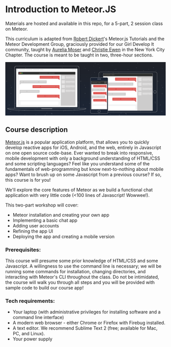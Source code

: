# Introduction to Meteor.JS

Materials are hosted and available in this repo, for a 5-part, 2 session class on Meteor.

This curriculum is adapted from [Robert Dickert](https://github.com/rdickert)'s Meteor.js Tutorials and the Meteor Development Group, graciously provided for our Girl Develop It community, taught by [Aurelia Moser](http://www.meetup.com/girldevelopit/members/22281251/) and [Christie Ewen](http://www.meetup.com/girldevelopit/members/13397212/) in the New York City Chapter. The course is meant to be taught in two, three-hour sections.

![chat_screenshot](img/chat-tutorial.png)

## Course description

[Meteor.js](https://www.meteor.com/) is a popular application platform, that allows you to quickly develop reactive apps for iOS, Android, and the web, entirely in Javascript on one open source code-base. Ever wanted to break into responsive, mobile development with only a background understanding of HTML/CSS and some scripting languages? Feel like you understand some of the fundamentals of web-programming but know next-to-nothing about mobile apps? Want to brush up on some Javascript from a previous course? If so, this course is for you!

We'll explore the core features of Meteor as we build a functional chat application with very little code (<100 lines of Javascript! Wowwee!). 

This two-part workshop will cover: 

* Meteor installation and creating your own app 
* Implementing a basic chat app 
* Adding user accounts 
* Refining the app UI 
* Deploying the app and creating a mobile version

### Prerequisites:

This course will presume some prior knowledge of HTML/CSS and some Javascript. A willingness to use the command line is necessary; we will be running some commands for installation, changing directories, and interacting with Meteor's CLI throughout the class. Do not be intimidated, the course will walk you through all steps and you will be provided with sample code to build our course app!

### Tech requirements:

 - Your laptop (with administrative privileges for installing software and a command line interface)
 - A modern web browser - either Chrome or Firefox with Firebug installed.
 - A text editor. We recommend Sublime Text 2 (free; available for Mac, PC, and Linux).
 - Your power supply
